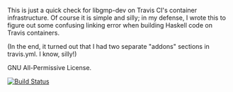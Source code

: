 This is just a quick check for libgmp-dev on Travis CI's container
infrastructure.  Of course it is simple and silly; in my defense, I
wrote this to figure out some confusing linking error when building
Haskell code on Travis containers.

(In the end, it turned out that I had two separate "addons" sections
in travis.yml.  I know, silly!)

GNU All-Permissive License.

[![Build Status](https://travis-ci.org/sajith/gmp-on-travis.svg)](https://travis-ci.org/sajith/gmp-on-travis)
